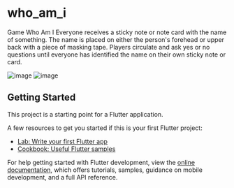 # who_am_i
Game Who Am I
Everyone receives a sticky note or note card with the name of something. The name is placed on either the person's forehead or upper back with a piece of masking tape. Players circulate and ask yes or no questions until everyone has identified the name on their own sticky note or card.

![image](https://github.com/salazar00040/game-who-am-i/assets/30161039/0e993f2a-2233-4721-a6c7-50b96cc76d91)
![image](https://github.com/salazar00040/game-who-am-i/assets/30161039/2d7ab8dc-053b-4bb1-bb10-18064553399e)




## Getting Started

This project is a starting point for a Flutter application.

A few resources to get you started if this is your first Flutter project:

- [Lab: Write your first Flutter app](https://docs.flutter.dev/get-started/codelab)
- [Cookbook: Useful Flutter samples](https://docs.flutter.dev/cookbook)

For help getting started with Flutter development, view the
[online documentation](https://docs.flutter.dev/), which offers tutorials,
samples, guidance on mobile development, and a full API reference.
